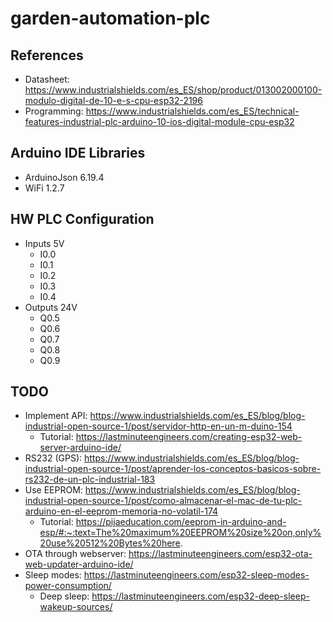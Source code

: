# garden-automation-plc

## References
- Datasheet: https://www.industrialshields.com/es_ES/shop/product/013002000100-modulo-digital-de-10-e-s-cpu-esp32-2196
- Programming: https://www.industrialshields.com/es_ES/technical-features-industrial-plc-arduino-10-ios-digital-module-cpu-esp32

## Arduino IDE Libraries
- ArduinoJson 6.19.4
- WiFi 1.2.7

## HW PLC Configuration

- Inputs 5V
  - I0.0
  - I0.1
  - I0.2
  - I0.3
  - I0.4
- Outputs 24V
  - Q0.5
  - Q0.6
  - Q0.7
  - Q0.8
  - Q0.9


## TODO
- Implement API: https://www.industrialshields.com/es_ES/blog/blog-industrial-open-source-1/post/servidor-http-en-un-m-duino-154
  - Tutorial: https://lastminuteengineers.com/creating-esp32-web-server-arduino-ide/
- RS232 (GPS): https://www.industrialshields.com/es_ES/blog/blog-industrial-open-source-1/post/aprender-los-conceptos-basicos-sobre-rs232-de-un-plc-industrial-183
- Use EEPROM: https://www.industrialshields.com/es_ES/blog/blog-industrial-open-source-1/post/como-almacenar-el-mac-de-tu-plc-arduino-en-el-eeprom-memoria-no-volatil-174
  - Tutorial: https://pijaeducation.com/eeprom-in-arduino-and-esp/#:~:text=The%20maximum%20EEPROM%20size%20on,only%20use%20512%20Bytes%20here.
- OTA through webserver: https://lastminuteengineers.com/esp32-ota-web-updater-arduino-ide/
- Sleep modes: https://lastminuteengineers.com/esp32-sleep-modes-power-consumption/
  - Deep sleep: https://lastminuteengineers.com/esp32-deep-sleep-wakeup-sources/
